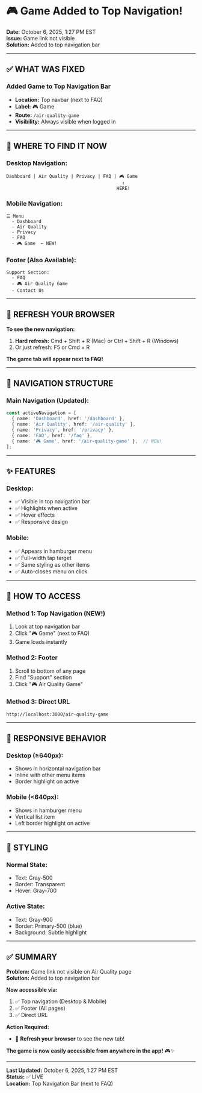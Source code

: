 # 🎮 Game Added to Top Navigation!

**Date:** October 6, 2025, 1:27 PM EST  
**Issue:** Game link not visible  
**Solution:** Added to top navigation bar

---

## ✅ **WHAT WAS FIXED**

### **Added Game to Top Navigation Bar**
- **Location:** Top navbar (next to FAQ)
- **Label:** 🎮 Game
- **Route:** `/air-quality-game`
- **Visibility:** Always visible when logged in

---

## 📍 **WHERE TO FIND IT NOW**

### **Desktop Navigation:**
```
Dashboard | Air Quality | Privacy | FAQ | 🎮 Game
                                           ↑
                                         HERE!
```

### **Mobile Navigation:**
```
☰ Menu
  - Dashboard
  - Air Quality
  - Privacy
  - FAQ
  - 🎮 Game  ← NEW!
```

### **Footer (Also Available):**
```
Support Section:
  - FAQ
  - 🎮 Air Quality Game
  - Contact Us
```

---

## 🔄 **REFRESH YOUR BROWSER**

**To see the new navigation:**
1. **Hard refresh:** Cmd + Shift + R (Mac) or Ctrl + Shift + R (Windows)
2. Or just refresh: F5 or Cmd + R

**The game tab will appear next to FAQ!**

---

## 🎯 **NAVIGATION STRUCTURE**

### **Main Navigation (Updated):**
```typescript
const activeNavigation = [
  { name: 'Dashboard', href: '/dashboard' },
  { name: 'Air Quality', href: '/air-quality' },
  { name: 'Privacy', href: '/privacy' },
  { name: 'FAQ', href: '/faq' },
  { name: '🎮 Game', href: '/air-quality-game' },  // NEW!
];
```

---

## ✨ **FEATURES**

### **Desktop:**
- ✅ Visible in top navigation bar
- ✅ Highlights when active
- ✅ Hover effects
- ✅ Responsive design

### **Mobile:**
- ✅ Appears in hamburger menu
- ✅ Full-width tap target
- ✅ Same styling as other items
- ✅ Auto-closes menu on click

---

## 🚀 **HOW TO ACCESS**

### **Method 1: Top Navigation (NEW!)**
1. Look at top navigation bar
2. Click "🎮 Game" (next to FAQ)
3. Game loads instantly

### **Method 2: Footer**
1. Scroll to bottom of any page
2. Find "Support" section
3. Click "🎮 Air Quality Game"

### **Method 3: Direct URL**
```
http://localhost:3000/air-quality-game
```

---

## 📱 **RESPONSIVE BEHAVIOR**

### **Desktop (≥640px):**
- Shows in horizontal navigation bar
- Inline with other menu items
- Border highlight on active

### **Mobile (<640px):**
- Shows in hamburger menu
- Vertical list item
- Left border highlight on active

---

## 🎨 **STYLING**

### **Normal State:**
- Text: Gray-500
- Border: Transparent
- Hover: Gray-700

### **Active State:**
- Text: Gray-900
- Border: Primary-500 (blue)
- Background: Subtle highlight

---

## ✅ **SUMMARY**

**Problem:** Game link not visible on Air Quality page  
**Solution:** Added to top navigation bar  

**Now accessible via:**
1. ✅ Top navigation (Desktop & Mobile)
2. ✅ Footer (All pages)
3. ✅ Direct URL

**Action Required:**
- 🔄 **Refresh your browser** to see the new tab!

**The game is now easily accessible from anywhere in the app!** 🎮✨

---

**Last Updated:** October 6, 2025, 1:27 PM EST  
**Status:** ✅ LIVE  
**Location:** Top Navigation Bar (next to FAQ)
